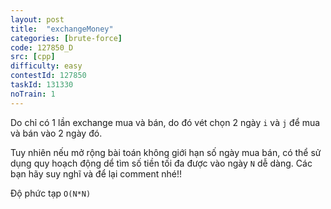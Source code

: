 ```yaml
---
layout: post
title:  "exchangeMoney"
categories: [brute-force]
code: 127850_D
src: [cpp]
difficulty: easy
contestId: 127850
taskId: 131330
noTrain: 1
---
```


Do chỉ có 1 lần exchange mua và bán, do đó vét chọn 2 ngày `i` và `j` để mua và bán vào 2 ngày đó.

Tuy nhiên nếu mở rộng bài toán không giới hạn số ngày mua bán, có thể sử dụng quy hoạch động dể tìm số tiền tối đa được vào ngày `N` dễ dàng. Các bạn hãy suy nghĩ và để lại comment nhé!!

Độ phức tạp `O(N*N)`
